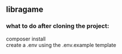 ## libragame

### what to do after cloning the project:
composer install <br>
create a .env using the .env.example template

